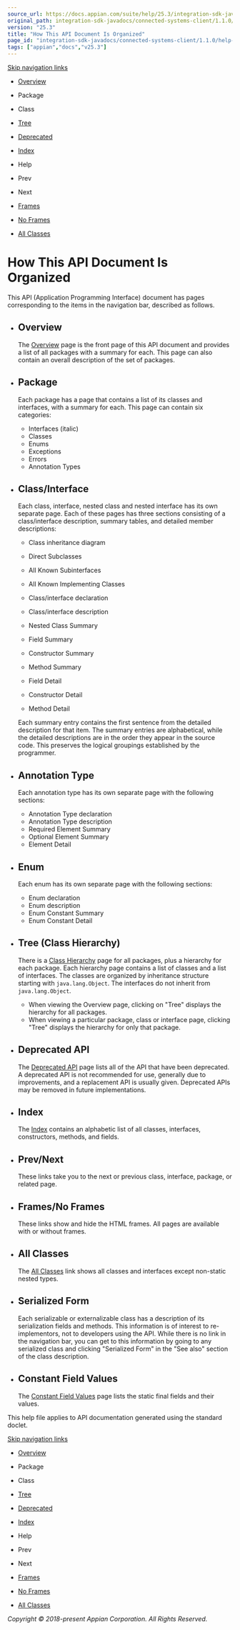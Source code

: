 ```yaml
---
source_url: https://docs.appian.com/suite/help/25.3/integration-sdk-javadocs/connected-systems-client/1.1.0/help-doc.html
original_path: integration-sdk-javadocs/connected-systems-client/1.1.0/help-doc.html
version: "25.3"
title: "How This API Document Is Organized"
page_id: "integration-sdk-javadocs/connected-systems-client/1.1.0/help-doc"
tags: ["appian","docs","v25.3"]
---
```



[Skip navigation links](#skip.navbar.top "Skip navigation links")

-   [Overview](overview-summary.html)
-   Package
-   Class
-   [Tree](overview-tree.html)
-   [Deprecated](deprecated-list.html)
-   [Index](index-all.html)
-   Help

-   Prev
-   Next

-   [Frames](index.html?help-doc.html)
-   [No Frames](help-doc.html)

-   [All Classes](allclasses-noframe.html)

# How This API Document Is Organized

This API (Application Programming Interface) document has pages corresponding to the items in the navigation bar, described as follows.

-   ## Overview

    The [Overview](overview-summary.html) page is the front page of this API document and provides a list of all packages with a summary for each. This page can also contain an overall description of the set of packages.

-   ## Package

    Each package has a page that contains a list of its classes and interfaces, with a summary for each. This page can contain six categories:

    -   Interfaces (italic)
    -   Classes
    -   Enums
    -   Exceptions
    -   Errors
    -   Annotation Types
-   ## Class/Interface

    Each class, interface, nested class and nested interface has its own separate page. Each of these pages has three sections consisting of a class/interface description, summary tables, and detailed member descriptions:

    -   Class inheritance diagram
    -   Direct Subclasses
    -   All Known Subinterfaces
    -   All Known Implementing Classes
    -   Class/interface declaration
    -   Class/interface description

    -   Nested Class Summary
    -   Field Summary
    -   Constructor Summary
    -   Method Summary

    -   Field Detail
    -   Constructor Detail
    -   Method Detail

    Each summary entry contains the first sentence from the detailed description for that item. The summary entries are alphabetical, while the detailed descriptions are in the order they appear in the source code. This preserves the logical groupings established by the programmer.

-   ## Annotation Type

    Each annotation type has its own separate page with the following sections:

    -   Annotation Type declaration
    -   Annotation Type description
    -   Required Element Summary
    -   Optional Element Summary
    -   Element Detail
-   ## Enum

    Each enum has its own separate page with the following sections:

    -   Enum declaration
    -   Enum description
    -   Enum Constant Summary
    -   Enum Constant Detail
-   ## Tree (Class Hierarchy)

    There is a [Class Hierarchy](overview-tree.html) page for all packages, plus a hierarchy for each package. Each hierarchy page contains a list of classes and a list of interfaces. The classes are organized by inheritance structure starting with `java.lang.Object`. The interfaces do not inherit from `java.lang.Object`.

    -   When viewing the Overview page, clicking on "Tree" displays the hierarchy for all packages.
    -   When viewing a particular package, class or interface page, clicking "Tree" displays the hierarchy for only that package.
-   ## Deprecated API

    The [Deprecated API](deprecated-list.html) page lists all of the API that have been deprecated. A deprecated API is not recommended for use, generally due to improvements, and a replacement API is usually given. Deprecated APIs may be removed in future implementations.

-   ## Index

    The [Index](index-all.html) contains an alphabetic list of all classes, interfaces, constructors, methods, and fields.

-   ## Prev/Next

    These links take you to the next or previous class, interface, package, or related page.

-   ## Frames/No Frames

    These links show and hide the HTML frames. All pages are available with or without frames.

-   ## All Classes

    The [All Classes](allclasses-noframe.html) link shows all classes and interfaces except non-static nested types.

-   ## Serialized Form

    Each serializable or externalizable class has a description of its serialization fields and methods. This information is of interest to re-implementors, not to developers using the API. While there is no link in the navigation bar, you can get to this information by going to any serialized class and clicking "Serialized Form" in the "See also" section of the class description.

-   ## Constant Field Values

    The [Constant Field Values](constant-values.html) page lists the static final fields and their values.

This help file applies to API documentation generated using the standard doclet.

[Skip navigation links](#skip.navbar.bottom "Skip navigation links")

-   [Overview](overview-summary.html)
-   Package
-   Class
-   [Tree](overview-tree.html)
-   [Deprecated](deprecated-list.html)
-   [Index](index-all.html)
-   Help

-   Prev
-   Next

-   [Frames](index.html?help-doc.html)
-   [No Frames](help-doc.html)

-   [All Classes](allclasses-noframe.html)

_Copyright © 2018-present Appian Corporation. All Rights Reserved._